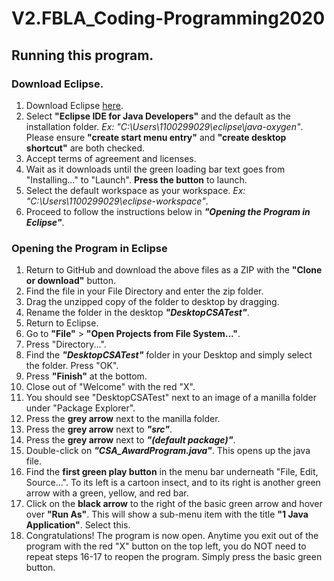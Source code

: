 # V2.FBLA_Coding-Programming2020

## Running this program.
### Download Eclipse.
1. Download Eclipse [here](https://www.eclipse.org/downloads/download.php?file=/oomph/epp/oxygen/R2/eclipse-inst-win64.exe).
2. Select **"Eclipse IDE for Java Developers"** and the default as the installation folder. *Ex: "C:\Users\1100299029\eclipse\java-oxygen"*. Please ensure **"create start menu entry"** and **"create desktop shortcut"** are both checked.
3. Accept terms of agreement and licenses.
4. Wait as it downloads until the green loading bar text goes from "Installing..." to "Launch". **Press the button** to launch.
5. Select the default workspace as your workspace. *Ex: "C:\Users\1100299029\eclipse-workspace"*.
6. Proceed to follow the instructions below in ***"Opening the Program in Eclipse"***.

### Opening the Program in Eclipse
1. Return to GitHub and download the above files as a ZIP with the **"Clone or download"** button.
2. Find the file in your File Directory and enter the zip folder.
3. Drag the unzipped copy of the folder to desktop by dragging.
4. Rename the folder in the desktop ***"DesktopCSATest"***.
5. Return to Eclipse.
6. Go to **"File"** > **"Open Projects from File System..."**.
7. Press "Directory...".
8. Find the ***"DesktopCSATest"*** folder in your Desktop and simply select the folder. Press "OK".
9. Press **"Finish"** at the bottom.
10. Close out of "Welcome" with the red "X".
11. You should see "DesktopCSATest" next to an image of a manilla folder under "Package Explorer".
12. Press the **grey arrow** next to the manilla folder.
13. Press the **grey arrow** next to ***"src"***.
14. Press the **grey arrow** next to ***"(default package)"***.
15. Double-click on ***"CSA_AwardProgram.java"***. This opens up the java file.
16. Find the **first green play button** in the menu bar underneath "File, Edit, Source...". To its left is a cartoon insect, and to its right is another green arrow with a green, yellow, and red bar.
17. Click on the **black arrow** to the right of the basic green arrow and hover over **"Run As"**. This will show a sub-menu item with the title **"1 Java Application"**. Select this.
18. Congratulations! The program is now open. Anytime you exit out of the program with the red "X" button on the top left, you do NOT need to repeat steps  16-17 to reopen the program. Simply press the basic green button.
